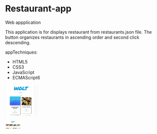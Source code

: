 # Restaurant-app

Web appplication <br>

This application is for displays restaurant from restaurants.json file. 
The button organizes restaurants in ascending order and second click descending.
<link href="https://htmlpreview.github.io/?https://github.com/mariksep/-Restaurant-app-/blob/master/index.html"> app</link

Techniques:
<ul>
<li>
HTML5
</li>
<li>
CSS3
</li>
<li>
JavaScript
</li>
<li>
ECMAScript6
</li>
</ul>



<img src="https://github.com/mariksep/-Restaurant-app-/blob/master/woltklik.JPG" style="height:100px"> </img>

<img src= "https://github.com/mariksep/-Restaurant-app-/blob/master/woltp%C3%A4%C3%A4.JPG" style="width:50px"></img>
